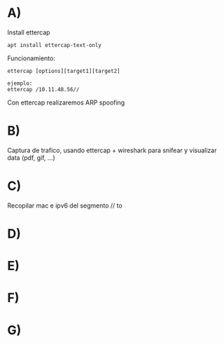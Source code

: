 # A)
Install ettercap
```
apt install ettercap-text-only
```
Funcionamiento:
```
ettercap [options][target1][target2]

ejemplo:
ettercap /10.11.48.56//
```
Con ettercap realizaremos ARP spoofing
# B)
Captura de trafico, usando ettercap + wireshark para snifear y visualizar data (pdf, gif, ...)
# C)
Recopilar mac e ipv6 del segmento
// to
# D)
# E)
# F)
# G)